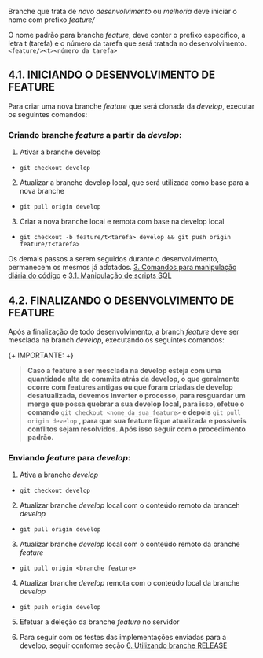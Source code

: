 Branche que trata de *novo desenvolvimento* ou *melhoria* deve iniciar o nome com prefixo *feature/*

O nome padrão para branche *feature*, deve conter o prefixo específico, a letra t (tarefa) e o número da tarefa que será tratada no desenvolvimento. `<feature/><t><número da tarefa>`

## 4.1.	INICIANDO O DESENVOLVIMENTO DE FEATURE

Para criar uma nova branche *feature* que será clonada da *develop*, executar os seguintes comandos:

### Criando branche *feature* a partir da *develop*:

1. Ativar a branche develop
 * `git checkout develop`

2. Atualizar a branche develop local, que será utilizada como base para a nova branche
 * `git pull origin develop`

3. Criar a nova branche local e remota com base na develop local
 * `git checkout -b feature/t<tarefa> develop && git push origin feature/t<tarefa>`
	
Os demais passos a serem seguidos durante o desenvolvimento, permanecem os mesmos já adotados. [3. Comandos para manipulação diária do código](https://gitlab.vicunha.com/documentos/manuais/wikis/GitFlow/3.-Comandos-para-manipula%C3%A7%C3%A3o-di%C3%A1ria-do-c%C3%B3digo) e [3.1. Manipulação de scripts SQL](https://gitlab.vicunha.com/documentos/manuais/wikis/GitFlow/3.1.-Manipula%C3%A7%C3%A3o-de-scripts-SQL)

## 4.2.	FINALIZANDO O DESENVOLVIMENTO DE FEATURE

Após a finalização de todo desenvolvimento, a branch *feature* deve ser mesclada na branch *develop*, executando os seguintes comandos:    

{+ IMPORTANTE: +}
>  **Caso a feature a ser mesclada na develop esteja com uma quantidade alta de commits atrás da develop, o que geralmente ocorre com features antigas ou que foram criadas de develop desatualizada, devemos inverter o processo, para resguardar um merge que possa quebrar a sua develop local, para isso, efetue o comando** `git checkout <nome_da_sua_feature>` **e depois** `git pull origin develop` **, para que sua feature fique atualizada e possíveis conflitos sejam resolvidos. Após isso seguir com o procedimento padrão.**

### Enviando *feature* para *develop*:

1. Ativa a branche *develop*
 * `git checkout develop`

2. Atualizar branche *develop* local com o conteúdo remoto da branceh *develop*
 * `git pull origin develop`

3. Atualizar branche *develop* local com o conteúdo remoto da branche *feature*
 * `git pull origin <branche feature>`

4. Atualizar branche *develop* remota com o conteúdo local da branche *develop*
 * `git push origin develop`

5. Efetuar a deleção da branche *feature* no servidor    

6. Para seguir com os testes das implementações enviadas para a develop, seguir conforme seção [6. Utilizando branche RELEASE](https://gitlab.vicunha.com/documentos/manuais/wikis/GitFlow/6.-Utilizando-branche-RELEASE)
